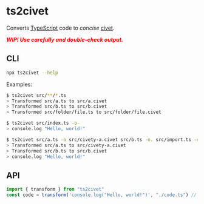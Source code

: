 # ts2civet

Converts [TypeScript](https://www.typescriptlang.org/) code to _concise_ [civet](https://civet.dev/).

***<span style="color: red;">WIP! Use carefully and double-check output.</span>***

## CLI

```bash
npx ts2civet --help
```

Examples:

```bash
$ ts2civet src/**/*.ts
> Transformed src/a.ts to src/a.civet
> Transformed src/b.ts to src/b.civet
> Transformed src/folder/file.ts to src/folder/file.civet

$ ts2civet src/index.ts -o-
> console.log "Hello, world!"

$ ts2civet src/a.ts -o src/civety-a.civet src/b.ts -o. src/import.ts -o-
> Transformed src/a.ts to src/civety-a.civet
> Transformed src/b.ts to src/b.civet
> console.log "Hello, world!"
```

## API

```ts
import { transform } from "ts2civet"
const code = transform('console.log("Hello, world!")', "./code.ts") // console.log "Hello, world!"
```
